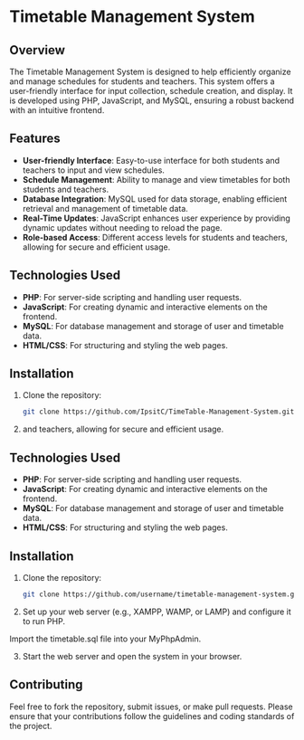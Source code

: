 # Timetable Management System

## Overview
The Timetable Management System is designed to help efficiently organize and manage schedules for students and teachers. This system offers a user-friendly interface for input collection, schedule creation, and display. It is developed using PHP, JavaScript, and MySQL, ensuring a robust backend with an intuitive frontend.

## Features
- **User-friendly Interface**: Easy-to-use interface for both students and teachers to input and view schedules.
- **Schedule Management**: Ability to manage and view timetables for both students and teachers.
- **Database Integration**: MySQL used for data storage, enabling efficient retrieval and management of timetable data.
- **Real-Time Updates**: JavaScript enhances user experience by providing dynamic updates without needing to reload the page.
- **Role-based Access**: Different access levels for students and teachers, allowing for secure and efficient usage.

## Technologies Used
- **PHP**: For server-side scripting and handling user requests.
- **JavaScript**: For creating dynamic and interactive elements on the frontend.
- **MySQL**: For database management and storage of user and timetable data.
- **HTML/CSS**: For structuring and styling the web pages.

## Installation

1. Clone the repository:
   ```bash
   git clone https://github.com/IpsitC/TimeTable-Management-System.git

2. and teachers, allowing for secure and efficient usage.

## Technologies Used
- **PHP**: For server-side scripting and handling user requests.
- **JavaScript**: For creating dynamic and interactive elements on the frontend.
- **MySQL**: For database management and storage of user and timetable data.
- **HTML/CSS**: For structuring and styling the web pages.

## Installation

1. Clone the repository:
   ```bash
   git clone https://github.com/username/timetable-management-system.git

2. Set up your web server (e.g., XAMPP, WAMP, or LAMP) and configure it to run PHP.

Import the timetable.sql file into your MyPhpAdmin.

3. Start the web server and open the system in your browser.

## Contributing
Feel free to fork the repository, submit issues, or make pull requests. Please ensure that your contributions follow the guidelines and coding standards of the project.
